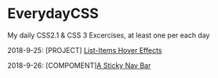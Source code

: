# EverydayCSS
My daily CSS2.1 &amp; CSS 3 Excercises, at least one per each day

2018-9-25: [PROJECT] [List-Items Hover Effects](/Projects/List_Items_Hover/)

2018-9-26: [COMPOMENT][A Sticky Nav Bar](/Components/StickNavBar/)
